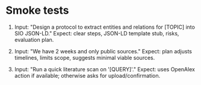 # Smoke tests

1) Input: "Design a protocol to extract entities and relations for [TOPIC] into SIO JSON-LD."
   Expect: clear steps, JSON-LD template stub, risks, evaluation plan.

2) Input: "We have 2 weeks and only public sources."
   Expect: plan adjusts timelines, limits scope, suggests minimal viable sources.

3) Input: "Run a quick literature scan on '[QUERY]'."
   Expect: uses OpenAlex action if available; otherwise asks for upload/confirmation.

